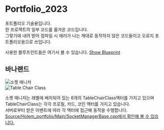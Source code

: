 # Portfolio_2023
포트폴리오 기술용입니다.   
한 프로젝트의 일부 코드를 옮겨온 코드입니다.   
그렇기에 내려 받아 컴파일 시 에러가 나는 제대로 동작하지 않은 코드들이고 오로지 포트폴리오용으로 쓰입니다.   
   
사용한 블루프린트들은 여기서 볼 수 있습니다. [Show Blueprint](https://blueprintue.com/profile/mandu/)   
## 바나랜드
![소켓 매니저](https://user-images.githubusercontent.com/69950874/230727505-ce034f74-b61f-4602-8564-060b400bba2a.PNG)   
![Table Chair Class](https://user-images.githubusercontent.com/69950874/230727838-d49fda09-a201-4464-ab95-bca6ce1c1882.PNG)   
   
소켓 매니저는 레벨에 배치되어 있는 6개의 TableChairClass액터를 가지고 있으며 TableChairClass는 각각 프로필, 카드, 코인 액터를 가지고 있습니다.   
서버로부터 받은 이벤트에 따라 각 액터에 접근해 동작을 수행합니다.  
[Source/Holem_portfolio/Main/SocketManagerBase.cpp에서 확인해 볼 수 있습니다.](Source/Holem_portfolio/Main/SocketManagerBase.cpp)   
